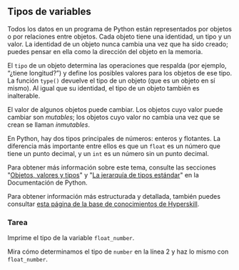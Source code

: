 ## Tipos de variables

Todos los datos en un programa de Python están representados por objetos o por relaciones entre objetos. Cada objeto tiene una identidad, un tipo y un valor. La identidad de un objeto nunca cambia una vez que ha sido creado; puedes pensar en ella como la dirección del objeto en la memoria.

El `tipo` de un objeto determina las operaciones que respalda (por ejemplo, “¿tiene longitud?”) y define los posibles valores para los objetos de ese tipo. La función `type()` devuelve el tipo de un objeto (que es un objeto en sí mismo). Al igual que su identidad, el tipo de un objeto también es inalterable.

El valor de algunos objetos puede cambiar. Los objetos cuyo valor puede cambiar son <i>mutables</i>; los objetos cuyo valor no cambia una vez que se crean se llaman <i>inmutables</i>.

En Python, hay dos tipos principales de números: enteros y flotantes. La diferencia más importante entre ellos es que un `float` es un número que tiene un punto decimal, y un `int` es un número sin un punto decimal.

Para obtener más información sobre este tema, consulte las secciones "<a href="https://docs.python.org/3/reference/datamodel.html#objects-values-and-types">Objetos, valores y tipos</a>"
 y "<a href="https://docs.python.org/3/reference/datamodel.html#the-standard-type-hierarchy">La jerarquía de tipos estándar</a>" en la Documentación de Python.

Para obtener información más estructurada y detallada, también puedes consultar [esta página de la base de conocimientos de Hyperskill](https://hyperskill.org/learn/step/5852?utm_source=jba&utm_medium=jba_courses_links).

### Tarea
Imprime el tipo de la variable `float_number`.

<div class="hint">
Mira cómo determinamos el tipo de <code>number</code> en la línea 2 y haz lo mismo con <code>float_number</code>.</div>